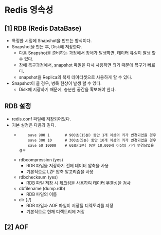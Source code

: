 # Redis 영속성

## [1] RDB (Redis DataBase)
- 특정한 시점에 Snapshot을 만드는 방식이다.
- Snapshot을 만든 후, Disk에 저장한다.
  - 다음 Snapshot을 준비하는 과정에서 장애가 발생하면, 데이터 유실이 발생 할 수 있다.
  - 장애 복구과정에서, snapshot 파일을 다시 사용하면 되기 때문에 복구가 빠르다.
  - snapshot을 Replica의 복제 데이터셋으로 사용하게 할 수 있다.
- Snapshot이 클 경우, 병목 현상이 발생 할 수 있다.
  - Disk에 저장하기 때문에, 충분한 공간을 확보해야 한다.
## RDB 설정
- redis.conf 파일에 저장되어있다.
- 기본 설정은 다음과 같다.
  - ```shell
        save 900 1       # 900초(15분) 동안 1개 이상의 키가 변경되었을 경우
        save 300 10      # 300초(5분) 동안 10개 이상의 키가 변경되었을 경우
        save 60 10000    # 60초(1분) 동안 10,000개 이상의 키가 변경되었을 경우
    ```
  - rdbcompression (yes)
    - RDB 파일을 저장하기 전에 데이터 압축을 사용 
    - 기본적으로 LZF 압축 알고리즘을 사용
  - rdbchecksum (yes)
    - RDB 파일 저장 시 체크섬을 사용하여 데이터 무결성을 검사
  - dbfilename (dump.rdb)
    - RDB 파일의 이름
  - dir (./)
    - RDB 파일과 AOF 파일이 저장될 디렉토리를 지정
    - 기본적으로 현재 디렉토리에 저장

## [2] AOF
